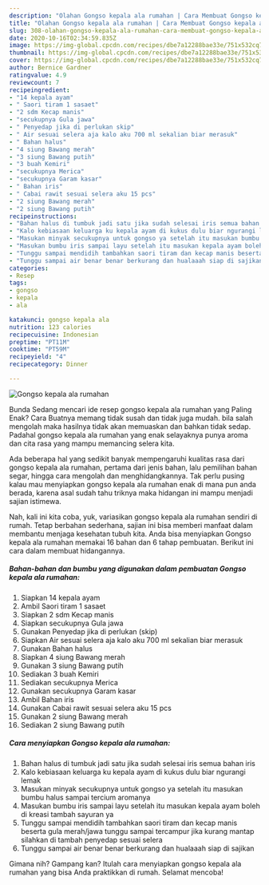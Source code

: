 ```yaml
---
description: "Olahan Gongso kepala ala rumahan | Cara Membuat Gongso kepala ala rumahan Yang Sempurna"
title: "Olahan Gongso kepala ala rumahan | Cara Membuat Gongso kepala ala rumahan Yang Sempurna"
slug: 308-olahan-gongso-kepala-ala-rumahan-cara-membuat-gongso-kepala-ala-rumahan-yang-sempurna
date: 2020-10-16T02:34:59.835Z
image: https://img-global.cpcdn.com/recipes/dbe7a12288bae33e/751x532cq70/gongso-kepala-ala-rumahan-foto-resep-utama.jpg
thumbnail: https://img-global.cpcdn.com/recipes/dbe7a12288bae33e/751x532cq70/gongso-kepala-ala-rumahan-foto-resep-utama.jpg
cover: https://img-global.cpcdn.com/recipes/dbe7a12288bae33e/751x532cq70/gongso-kepala-ala-rumahan-foto-resep-utama.jpg
author: Bernice Gardner
ratingvalue: 4.9
reviewcount: 7
recipeingredient:
- "14 kepala ayam"
- " Saori tiram 1 sasaet"
- "2 sdm Kecap manis"
- "secukupnya Gula jawa"
- " Penyedap jika di perlukan skip"
- " Air sesuai selera aja kalo aku 700 ml sekalian biar merasuk"
- " Bahan halus"
- "4 siung Bawang merah"
- "3 siung Bawang putih"
- "3 buah Kemiri"
- "secukupnya Merica"
- "secukupnya Garam kasar"
- " Bahan iris"
- " Cabai rawit sesuai selera aku 15 pcs"
- "2 siung Bawang merah"
- "2 siung Bawang putih"
recipeinstructions:
- "Bahan halus di tumbuk jadi satu jika sudah selesai iris semua bahan iris"
- "Kalo kebiasaan keluarga ku kepala ayam di kukus dulu biar ngurangi lemak"
- "Masukan minyak secukupnya untuk gongso ya setelah itu masukan bumbu halus sampai tercium aromanya"
- "Masukan bumbu iris sampai layu setelah itu masukan kepala ayam boleh di kreasi tambah sayuran ya"
- "Tunggu sampai mendidih tambahkan saori tiram dan kecap manis beserta gula merah/jawa tunggu sampai tercampur jika kurang mantap silahkan di tambah penyedap sesuai selera"
- "Tunggu sampai air benar benar berkurang dan hualaaah siap di sajikan"
categories:
- Resep
tags:
- gongso
- kepala
- ala

katakunci: gongso kepala ala 
nutrition: 123 calories
recipecuisine: Indonesian
preptime: "PT11M"
cooktime: "PT59M"
recipeyield: "4"
recipecategory: Dinner

---
```



![Gongso kepala ala rumahan](https://img-global.cpcdn.com/recipes/dbe7a12288bae33e/751x532cq70/gongso-kepala-ala-rumahan-foto-resep-utama.jpg)

Bunda Sedang mencari ide resep gongso kepala ala rumahan yang Paling Enak? Cara Buatnya memang tidak susah dan tidak juga mudah. bila salah mengolah maka hasilnya tidak akan memuaskan dan bahkan tidak sedap. Padahal gongso kepala ala rumahan yang enak selayaknya punya aroma dan cita rasa yang mampu memancing selera kita.

Ada beberapa hal yang sedikit banyak mempengaruhi kualitas rasa dari gongso kepala ala rumahan, pertama dari jenis bahan, lalu pemilihan bahan segar, hingga cara mengolah dan menghidangkannya. Tak perlu pusing kalau mau menyiapkan gongso kepala ala rumahan enak di mana pun anda berada, karena asal sudah tahu triknya maka hidangan ini mampu menjadi sajian istimewa.




Nah, kali ini kita coba, yuk, variasikan gongso kepala ala rumahan sendiri di rumah. Tetap berbahan sederhana, sajian ini bisa memberi manfaat dalam membantu menjaga kesehatan tubuh kita. Anda bisa menyiapkan Gongso kepala ala rumahan memakai 16 bahan dan 6 tahap pembuatan. Berikut ini cara dalam membuat hidangannya.

<!--inarticleads1-->

##### Bahan-bahan dan bumbu yang digunakan dalam pembuatan Gongso kepala ala rumahan:

1. Siapkan 14 kepala ayam
1. Ambil  Saori tiram 1 sasaet
1. Siapkan 2 sdm Kecap manis
1. Siapkan secukupnya Gula jawa
1. Gunakan  Penyedap jika di perlukan (skip)
1. Siapkan  Air sesuai selera aja kalo aku 700 ml sekalian biar merasuk
1. Gunakan  Bahan halus
1. Siapkan 4 siung Bawang merah
1. Gunakan 3 siung Bawang putih
1. Sediakan 3 buah Kemiri
1. Sediakan secukupnya Merica
1. Gunakan secukupnya Garam kasar
1. Ambil  Bahan iris
1. Gunakan  Cabai rawit sesuai selera aku 15 pcs
1. Gunakan 2 siung Bawang merah
1. Sediakan 2 siung Bawang putih




<!--inarticleads2-->

##### Cara menyiapkan Gongso kepala ala rumahan:

1. Bahan halus di tumbuk jadi satu jika sudah selesai iris semua bahan iris
1. Kalo kebiasaan keluarga ku kepala ayam di kukus dulu biar ngurangi lemak
1. Masukan minyak secukupnya untuk gongso ya setelah itu masukan bumbu halus sampai tercium aromanya
1. Masukan bumbu iris sampai layu setelah itu masukan kepala ayam boleh di kreasi tambah sayuran ya
1. Tunggu sampai mendidih tambahkan saori tiram dan kecap manis beserta gula merah/jawa tunggu sampai tercampur jika kurang mantap silahkan di tambah penyedap sesuai selera
1. Tunggu sampai air benar benar berkurang dan hualaaah siap di sajikan




Gimana nih? Gampang kan? Itulah cara menyiapkan gongso kepala ala rumahan yang bisa Anda praktikkan di rumah. Selamat mencoba!
